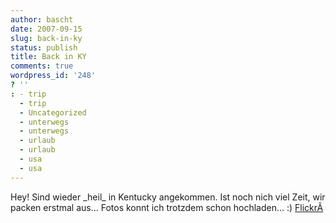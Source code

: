 ```yaml
---
author: bascht
date: 2007-09-15
slug: back-in-ky
status: publish
title: Back in KY
comments: true
wordpress_id: '248'
? ''
: - trip
  - trip
  - Uncategorized
  - unterwegs
  - unterwegs
  - urlaub
  - urlaub
  - usa
  - usa
---
```


Hey! Sind wieder \_heil\_ in Kentucky angekommen. Ist noch nich
viel Zeit, wir packen erstmal aus... Fotos konnt ich trotzdem schon
hochladen... :) [FlickrÂ](http://flickr.com/photos/bascht)


